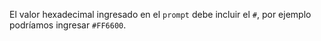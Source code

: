 El valor hexadecimal ingresado en el `prompt` debe incluir el `#`, por ejemplo podríamos ingresar `#FF6600`.